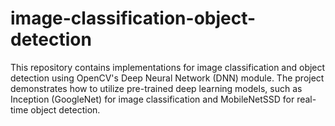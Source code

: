 # image-classification-object-detection
This repository contains implementations for image classification and object detection using OpenCV's Deep Neural Network (DNN) module. The project demonstrates how to utilize pre-trained deep learning models, such as Inception (GoogleNet) for image classification and MobileNetSSD for real-time object detection.
